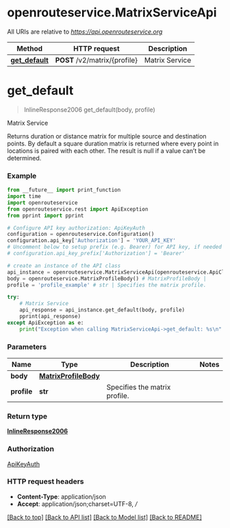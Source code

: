 # openrouteservice.MatrixServiceApi

All URIs are relative to *https://api.openrouteservice.org*

Method | HTTP request | Description
------------- | ------------- | -------------
[**get_default**](MatrixServiceApi.md#get_default) | **POST** /v2/matrix/{profile} | Matrix Service

# **get_default**
> InlineResponse2006 get_default(body, profile)

Matrix Service

Returns duration or distance matrix for multiple source and destination points. By default a square duration matrix is returned where every point in locations is paired with each other. The result is null if a value can’t be determined.

### Example
```python
from __future__ import print_function
import time
import openrouteservice
from openrouteservice.rest import ApiException
from pprint import pprint

# Configure API key authorization: ApiKeyAuth
configuration = openrouteservice.Configuration()
configuration.api_key['Authorization'] = 'YOUR_API_KEY'
# Uncomment below to setup prefix (e.g. Bearer) for API key, if needed
# configuration.api_key_prefix['Authorization'] = 'Bearer'

# create an instance of the API class
api_instance = openrouteservice.MatrixServiceApi(openrouteservice.ApiClient(configuration))
body = openrouteservice.MatrixProfileBody() # MatrixProfileBody | 
profile = 'profile_example' # str | Specifies the matrix profile.

try:
    # Matrix Service
    api_response = api_instance.get_default(body, profile)
    pprint(api_response)
except ApiException as e:
    print("Exception when calling MatrixServiceApi->get_default: %s\n" % e)
```

### Parameters

Name | Type | Description  | Notes
------------- | ------------- | ------------- | -------------
 **body** | [**MatrixProfileBody**](MatrixProfileBody.md)|  | 
 **profile** | **str**| Specifies the matrix profile. | 

### Return type

[**InlineResponse2006**](InlineResponse2006.md)

### Authorization

[ApiKeyAuth](../README.md#ApiKeyAuth)

### HTTP request headers

 - **Content-Type**: application/json
 - **Accept**: application/json;charset=UTF-8, */*

[[Back to top]](#) [[Back to API list]](../README.md#documentation_for_api_endpoints) [[Back to Model list]](../README.md#documentation_for_models) [[Back to README]](../README.md)

